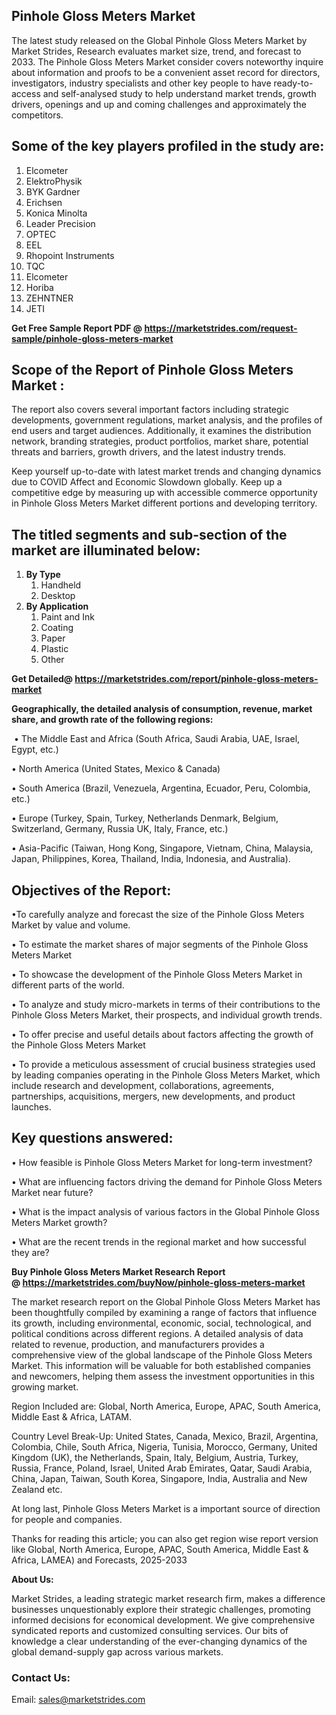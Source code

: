 <h2><strong>Pinhole Gloss Meters Market</strong></h2>
<p>The latest study released on the Global Pinhole Gloss Meters Market by Market Strides, Research evaluates market size, trend, and forecast to 2033. The Pinhole Gloss Meters Market consider covers noteworthy inquire about information and proofs to be a convenient asset record for directors, investigators, industry specialists and other key people to have ready-to-access and self-analysed study to help understand market trends, growth drivers, openings and up and coming challenges and approximately the competitors.</p>
<h2><strong> Some of the key players profiled in the study are: </strong></h2>
<ol>
<li>Elcometer</li>
<li>ElektroPhysik</li>
<li>BYK Gardner</li>
<li>Erichsen</li>
<li>Konica Minolta</li>
<li>Leader Precision</li>
<li>OPTEC</li>
<li>EEL</li>
<li>Rhopoint Instruments</li>
<li>TQC</li>
<li>Elcometer</li>
<li>Horiba</li>
<li>ZEHNTNER</li>
<li>JETI</li>
</ol>
<p><strong>Get Free Sample Report PDF @ <a href="https://marketstrides.com/request-sample/pinhole-gloss-meters-market">https://marketstrides.com/request-sample/pinhole-gloss-meters-market</a></strong></p>
<h2><strong> Scope of the Report of Pinhole Gloss Meters Market : </strong></h2>
<p>The report also covers several important factors including strategic developments, government regulations, market analysis, and the profiles of end users and target audiences. Additionally, it examines the distribution network, branding strategies, product portfolios, market share, potential threats and barriers, growth drivers, and the latest industry trends.</p>
<p>Keep yourself up-to-date with latest market trends and changing dynamics due to COVID Affect and Economic Slowdown globally. Keep up a competitive edge by measuring up with accessible commerce opportunity in Pinhole Gloss Meters Market different portions and developing territory.</p>
<h2><strong> The titled segments and sub-section of the market are illuminated below: </strong></h2>
<ol>
<li><strong>By Type</strong>
<ol>
<li>Handheld</li>
<li>Desktop</li>
</ol>
</li>
<li><strong>By Application</strong>
<ol>
<li>Paint and Ink</li>
<li>Coating</li>
<li>Paper</li>
<li>Plastic</li>
<li>Other</li>
</ol>
</li>
</ol>
<p><strong>Get Detailed@ <a href="https://marketstrides.com/report/pinhole-gloss-meters-market">https://marketstrides.com/report/pinhole-gloss-meters-market</a></strong></p>
<p><strong>Geographically, the detailed analysis of consumption, revenue, market share, and growth rate of the following regions:</strong></p>
<p>&nbsp;&bull; The Middle East and Africa (South Africa, Saudi Arabia, UAE, Israel, Egypt, etc.)</p>
<p>&bull; North America (United States, Mexico &amp; Canada)</p>
<p>&bull; South America (Brazil, Venezuela, Argentina, Ecuador, Peru, Colombia, etc.)</p>
<p>&bull; Europe (Turkey, Spain, Turkey, Netherlands Denmark, Belgium, Switzerland, Germany, Russia UK, Italy, France, etc.)</p>
<p>&bull; Asia-Pacific (Taiwan, Hong Kong, Singapore, Vietnam, China, Malaysia, Japan, Philippines, Korea, Thailand, India, Indonesia, and Australia).</p>
<h2><strong>Objectives of the Report: </strong></h2>
<p>&bull;To carefully analyze and forecast the size of the Pinhole Gloss Meters Market by value and volume.</p>
<p>&bull; To estimate the market shares of major segments of the Pinhole Gloss Meters Market</p>
<p>&bull; To showcase the development of the Pinhole Gloss Meters Market in different parts of the world.</p>
<p>&bull; To analyze and study micro-markets in terms of their contributions to the Pinhole Gloss Meters Market, their prospects, and individual growth trends.</p>
<p>&bull; To offer precise and useful details about factors affecting the growth of the Pinhole Gloss Meters Market</p>
<p>&bull; To provide a meticulous assessment of crucial business strategies used by leading companies operating in the Pinhole Gloss Meters Market, which include research and development, collaborations, agreements, partnerships, acquisitions, mergers, new developments, and product launches.</p>
<h2><strong>Key questions answered: </strong></h2>
<p>&bull; How feasible is Pinhole Gloss Meters Market for long-term investment?</p>
<p>&bull; What are influencing factors driving the demand for Pinhole Gloss Meters Market near future?</p>
<p>&bull; What is the impact analysis of various factors in the Global Pinhole Gloss Meters Market growth?</p>
<p>&bull; What are the recent trends in the regional market and how successful they are?</p>
<p><strong>Buy Pinhole Gloss Meters Market Research Report @&nbsp;<a href="https://marketstrides.com/buyNow/pinhole-gloss-meters-market">https://marketstrides.com/buyNow/pinhole-gloss-meters-market</a></strong></p>
<p>The market research report on the Global Pinhole Gloss Meters Market has been thoughtfully compiled by examining a range of factors that influence its growth, including environmental, economic, social, technological, and political conditions across different regions. A detailed analysis of data related to revenue, production, and manufacturers provides a comprehensive view of the global landscape of the Pinhole Gloss Meters Market. This information will be valuable for both established companies and newcomers, helping them assess the investment opportunities in this growing market.</p>
<p>Region Included are: Global, North America, Europe, APAC, South America, Middle East &amp; Africa, LATAM.</p>
<p>Country Level Break-Up: United States, Canada, Mexico, Brazil, Argentina, Colombia, Chile, South Africa, Nigeria, Tunisia, Morocco, Germany, United Kingdom (UK), the Netherlands, Spain, Italy, Belgium, Austria, Turkey, Russia, France, Poland, Israel, United Arab Emirates, Qatar, Saudi Arabia, China, Japan, Taiwan, South Korea, Singapore, India, Australia and New Zealand etc.</p>
<p>At long last, Pinhole Gloss Meters Market is a important source of direction for people and companies.</p>
<p>Thanks for reading this article; you can also get region wise report version like Global, North America, Europe, APAC, South America, Middle East &amp; Africa, LAMEA) and Forecasts, 2025-2033</p>
<p><strong>About Us: </strong></p>
<p>Market Strides, a leading strategic market research firm, makes a difference businesses unquestionably explore their strategic challenges, promoting informed decisions for economical development. We give comprehensive syndicated reports and customized consulting services. Our bits of knowledge a clear understanding of the ever-changing dynamics of the global demand-supply gap across various markets.</p>
<h3>Contact Us:</h3>
<p>Email: <a href="mailto:sales@marketstrides.com">sales@marketstrides.com</a></p>
